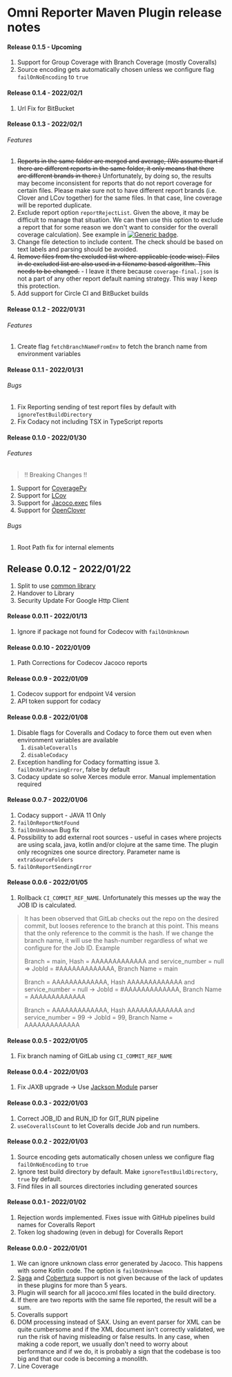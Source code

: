 # Omni Reporter Maven Plugin release notes

#### Release 0.1.5 - Upcoming

1. Support for Group Coverage with Branch Coverage (mostly Coveralls)
2. Source encoding gets automatically chosen unless we configure flag `failOnNoEncoding` to `true`

#### Release 0.1.4 - 2022/02/1

1. Url Fix for BitBucket

#### Release 0.1.3 - 2022/02/1

###### Features

1. ~~Reports in the same folder are merged and average, (We assume thart if there are different reports in the same folder, it only means that there are different brands in there.)~~ Unfortunately, by doing so, the results may become inconsistent for reports that do not report coverage for certain
   files. Please make sure not to have different report brands (i.e. Clover and LCov together) for the same files. In that case, line coverage will be reported duplicate.
2. Exclude report option `reportRejectList`. Given the above, it may be difficult to manage that situation. We can then use this option to exclude a report that for some reason we don't want to consider for the overall coverage calculation). See example in [![Generic badge](https://img.shields.io/static/v1.svg?label=GitLab&message=Bridge%20Management%20Logistics&color=informational)](https://gitlab.com/jesperancinha/bridge-logistics).
3. Change file detection to include content. The check should be based on text labels and parsing should be avoided.
4. ~~Remove files from the excluded list where applicable (code wise). Files in de excluded list are also used in a filename based algorithm. This needs to be changed.~~ - I leave it there because `coverage-final.json` is not a part of any other report default naming strategy. This way I keep this protection.
5. Add support for Circle CI and BitBucket builds

#### Release 0.1.2 - 2022/01/31

###### Features

1. Create flag `fetchBranchNameFromEnv` to fetch the branch name from environment variables

#### Release 0.1.1 - 2022/01/31

###### Bugs

1. Fix Reporting sending of test report files by default with `ignoreTestBuildDirectory`
2. Fix Codacy not including TSX in TypeScript reports

#### Release 0.1.0 - 2022/01/30

###### Features

> !! Breaking Changes !!
1. Support for [CoveragePy](https://coverage.readthedocs.io/)
2. Support for [LCov](https://wiki.documentfoundation.org/Development/Lcov)
3. Support for [Jacoco.exec](https://www.jacoco.org/jacoco/) files
4. Support for [OpenClover](https://openclover.org/index)

###### Bugs

1. Root Path fix for internal elements

## Release 0.0.12 - 2022/01/22

1. Split to use [common library](https://github.com/JEsperancinhaOrg/omni-reporter-commons)
2. Handover to Library
3. Security Update For Google Http Client

#### Release 0.0.11 - 2022/01/13

1. Ignore if package not found for Codecov with `failOnUnknown`

#### Release 0.0.10 - 2022/01/09

1. Path Corrections for Codecov Jacoco reports

#### Release 0.0.9 - 2022/01/09

1. Codecov support for endpoint V4 version
2. API token support for codacy

#### Release 0.0.8 - 2022/01/08

1. Disable flags for Coveralls and Codacy to force them out even when environment variables are available
    1. `disableCoveralls`
    2. `disableCodacy`
2. Exception handling for Codacy formatting issue
    3. `failOnXmlParsingError`, false by default
3. Codacy update so solve Xerces module error. Manual implementation required

#### Release 0.0.7 - 2022/01/06

1. Codacy support - JAVA 11 Only
2. `failOnReportNotFound`
3. `failOnUnknown` Bug fix
4. Possibility to add external root sources - useful in cases where projects are using scala, java, kotlin and/or clojure at the same time. The plugin only recognizes one source directory. Parameter name is `extraSourceFolders`
5. `failOnReportSendingError`

#### Release 0.0.6 - 2022/01/05

1. Rollback `CI_COMMIT_REF_NAME`. Unfortunately this messes up the way the JOB ID is calculated.

> It has been observed that GitLab checks out the repo on the desired commit, but looses reference to the branch at this point. This means that the only reference to the commit is the hash. If we change the branch name, it will use the hash-number regardless of what we configure for the Job ID.
> Example
>
> Branch = main, Hash = AAAAAAAAAAAAA and service_number = null => JobId = #AAAAAAAAAAAAA, Branch Name = main
>
> Branch = AAAAAAAAAAAAA, Hash AAAAAAAAAAAAA and service_number = null -> JobId = #AAAAAAAAAAAAA, Branch Name = AAAAAAAAAAAAA
>
> Branch = AAAAAAAAAAAAA, Hash AAAAAAAAAAAAA and service_number = 99 -> JobId = 99, Branch Name = AAAAAAAAAAAAA

#### Release 0.0.5 - 2022/01/05

1. Fix branch naming of GitLab using `CI_COMMIT_REF_NAME`

#### Release 0.0.4 - 2022/01/03

1. Fix JAXB upgrade -> Use [Jackson Module](https://medium.com/@foxjstephen/how-to-actually-parse-xml-in-java-kotlin-221a9309e6e8) parser

#### Release 0.0.3 - 2022/01/03

1. Correct JOB_ID and RUN_ID for GIT_RUN pipeline
2. `useCoverallsCount` to let Coveralls decide Job and run numbers.

#### Release 0.0.2 - 2022/01/03

1. Source encoding gets automatically chosen unless we configure flag `failOnNoEncoding` to `true`
2. Ignore test build directory by default. Make `ignoreTestBuildDirectory`, `true` by default.
3. Find files in all sources directories including generated sources

#### Release 0.0.1 - 2022/01/02

1. Rejection words implemented. Fixes issue with GitHub pipelines build names for Coveralls Report
2. Token log shadowing (even in debug) for Coveralls Report

#### Release 0.0.0 - 2022/01/01

1. We can ignore unknown class error generated by Jacoco. This happens with some Kotlin code. The option is `failOnUnknown`
2. [Saga](https://timurstrekalov.github.io/saga/) and [Cobertura](https://www.mojohaus.org/cobertura-maven-plugin/) support is not given because of the lack of updates in these plugins for more than 5 years.
3. Plugin will search for all jacoco.xml files located in the build directory.
4. If there are two reports with the same file reported, the result will be a sum.
5. Coveralls support
6. DOM processing instead of SAX. Using an event parser for XML can be quite cumbersome and if the XML document isn't correctly validated, we run the risk of having misleading or false results. In any case, when making a code report, we usually don't need to worry about performance and if we do, it
   is probably a sign that the codebase is too big and that our code is becoming a monolith.
7. Line Coverage